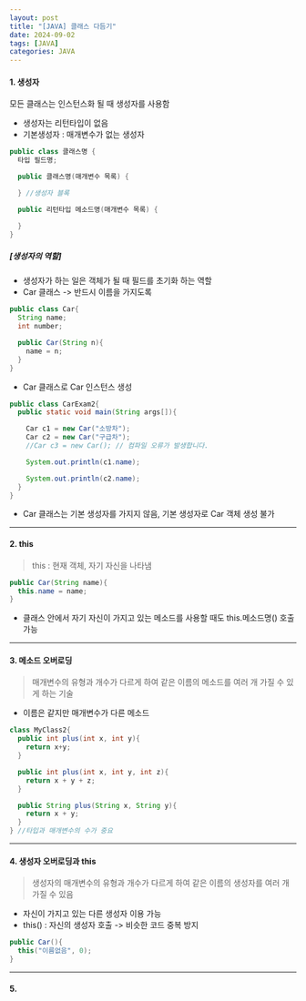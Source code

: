 ```yaml
---
layout: post
title: "[JAVA] 클래스 다듬기"
date: 2024-09-02
tags: [JAVA]
categories: JAVA
---
```


#### 1. 생성자

모든 클래스는 인스턴스화 될 때 생성자를 사용함

- 생성자는 리턴타입이 없음
- 기본생성자 : 매개변수가 없는 생성자
```java
public class 클래스명 {
  타입 필드명;

  public 클래스명(매개변수 목록) {

  } //생성자 블록

  public 리턴타입 메소드명(매개변수 목록) {

  }
}
```

##### [생성자의 역할]
- 생성자가 하는 일은 객체가 될 때 필드를 초기화 하는 역할
- Car 클래스 -> 반드시 이름을 가지도록
```java
public class Car{
  String name;
  int number;

  public Car(String n){
    name = n;
  }
}
```
- Car 클래스로 Car 인스턴스 생성
```java
public class CarExam2{
  public static void main(String args[]){

    Car c1 = new Car("소방차");
    Car c2 = new Car("구급차");
    //Car c3 = new Car(); // 컴파일 오류가 발생합니다.

    System.out.println(c1.name);

    System.out.println(c2.name);
  }
}
```
- Car 클래스는 기본 생성자를 가지지 않음, 기본 생성자로 Car 객체 생성 불가

---

#### 2. this

> this : 현재 객체, 자기 자신을 나타냄
```java
public Car(String name){
  this.name = name;
}
```
- 클래스 안에서 자기 자신이 가지고 있는 메소드를 사용할 때도 this.메소드명() 호출 가능

---

#### 3. 메소드 오버로딩

> 매개변수의 유형과 개수가 다르게 하여 같은 이름의 메소드를 여러 개 가질 수 있게 하는 기술

- 이름은 같지만 매개변수가 다른 메소드
```java
class MyClass2{
  public int plus(int x, int y){
    return x+y;
  }

  public int plus(int x, int y, int z){
    return x + y + z;
  }

  public String plus(String x, String y){
    return x + y;
  }
} //타입과 매개변수의 수가 중요
```

---

#### 4. 생성자 오버로딩과 this

> 생성자의 매개변수의 유형과 개수가 다르게 하여 같은 이름의 생성자를 여러 개 가질 수 있음

- 자신이 가지고 있는 다른 생성자 이용 가능
- this() : 자신의 생성자 호출 -> 비슷한 코드 중복 방지
```java
public Car(){
  this("이름없음", 0);
}
```

---

#### 5. 
